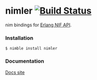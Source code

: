 # nimler [![Build Status](https://nimble.directory/ci/badges/nimler/nimdevel/status.svg)](https://nimble.directory/ci/badges/nimler/nimdevel/output.html)

nim bindings for [Erlang NIF API](http://erlang.org/doc/man/erl_nif.html).

### Installation

```
$ nimble install nimler
```

### Documentation

[Docs site](https://wltsmrz.github.io/nimler/)
